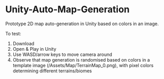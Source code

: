# Unity-Auto-Map-Generation
 Prototype 2D map auto-generation in Unity based on colors in an image.
 
 To test:
 1. Download
 2. Open & Play in Unity
 3. Use WASD/arrow keys to move camera around
 4. Observe that map generation is randomised based on colors in a template image (/Assets/Map/TerrainMap_0.png), with pixel colors determining different terrains/biomes
